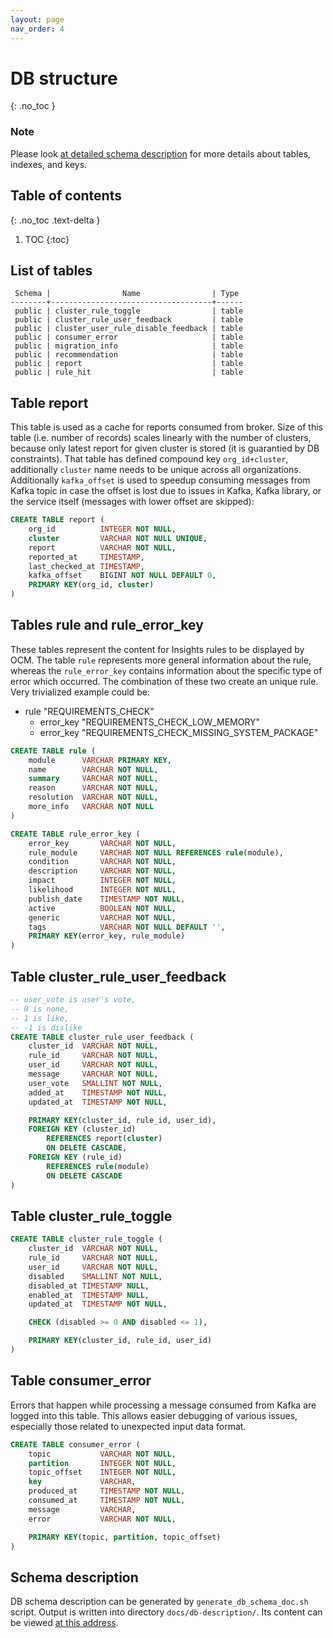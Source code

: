 ```yaml
---
layout: page
nav_order: 4
---
```

# DB structure
{: .no_toc }

### Note

Please look [at detailed schema
description](https://redhatinsights.github.io/insights-results-aggregator/db-description/)
for more details about tables, indexes, and keys.

## Table of contents
{: .no_toc .text-delta }

1. TOC
{:toc}

## List of tables

```
 Schema |                Name                | Type 
--------+------------------------------------+------
 public | cluster_rule_toggle                | table
 public | cluster_rule_user_feedback         | table
 public | cluster_user_rule_disable_feedback | table
 public | consumer_error                     | table
 public | migration_info                     | table
 public | recommendation                     | table
 public | report                             | table
 public | rule_hit                           | table
```

## Table report

This table is used as a cache for reports consumed from broker. Size of this
table (i.e. number of records) scales linearly with the number of clusters,
because only latest report for given cluster is stored (it is guarantied by DB
constraints). That table has defined compound key `org_id+cluster`,
additionally `cluster` name needs to be unique across all organizations.
Additionally `kafka_offset` is used to speedup consuming messages from Kafka
topic in case the offset is lost due to issues in Kafka, Kafka library, or
the service itself (messages with lower offset are skipped):

```sql
CREATE TABLE report (
    org_id          INTEGER NOT NULL,
    cluster         VARCHAR NOT NULL UNIQUE,
    report          VARCHAR NOT NULL,
    reported_at     TIMESTAMP,
    last_checked_at TIMESTAMP,
    kafka_offset    BIGINT NOT NULL DEFAULT 0,
    PRIMARY KEY(org_id, cluster)
)
```

## Tables rule and rule_error_key

These tables represent the content for Insights rules to be displayed by OCM.
The table `rule` represents more general information about the rule, whereas the `rule_error_key`
contains information about the specific type of error which occurred. The combination of these two
create an unique rule.
Very trivialized example could be:

* rule "REQUIREMENTS_CHECK"
  * error_key "REQUIREMENTS_CHECK_LOW_MEMORY"
  * error_key "REQUIREMENTS_CHECK_MISSING_SYSTEM_PACKAGE"

```sql
CREATE TABLE rule (
    module      VARCHAR PRIMARY KEY,
    name        VARCHAR NOT NULL,
    summary     VARCHAR NOT NULL,
    reason      VARCHAR NOT NULL,
    resolution  VARCHAR NOT NULL,
    more_info   VARCHAR NOT NULL
)
```

```sql
CREATE TABLE rule_error_key (
    error_key       VARCHAR NOT NULL,
    rule_module     VARCHAR NOT NULL REFERENCES rule(module),
    condition       VARCHAR NOT NULL,
    description     VARCHAR NOT NULL,
    impact          INTEGER NOT NULL,
    likelihood      INTEGER NOT NULL,
    publish_date    TIMESTAMP NOT NULL,
    active          BOOLEAN NOT NULL,
    generic         VARCHAR NOT NULL,
    tags            VARCHAR NOT NULL DEFAULT '',
    PRIMARY KEY(error_key, rule_module)
)
```

## Table cluster_rule_user_feedback

```sql
-- user_vote is user's vote,
-- 0 is none,
-- 1 is like,
-- -1 is dislike
CREATE TABLE cluster_rule_user_feedback (
    cluster_id  VARCHAR NOT NULL,
    rule_id     VARCHAR NOT NULL,
    user_id     VARCHAR NOT NULL,
    message     VARCHAR NOT NULL,
    user_vote   SMALLINT NOT NULL,
    added_at    TIMESTAMP NOT NULL,
    updated_at  TIMESTAMP NOT NULL,

    PRIMARY KEY(cluster_id, rule_id, user_id),
    FOREIGN KEY (cluster_id)
        REFERENCES report(cluster)
        ON DELETE CASCADE,
    FOREIGN KEY (rule_id)
        REFERENCES rule(module)
        ON DELETE CASCADE
)
```

## Table cluster_rule_toggle

```sql
CREATE TABLE cluster_rule_toggle (
    cluster_id  VARCHAR NOT NULL,
    rule_id     VARCHAR NOT NULL,
    user_id     VARCHAR NOT NULL,
    disabled    SMALLINT NOT NULL,
    disabled_at TIMESTAMP NULL,
    enabled_at  TIMESTAMP NULL,
    updated_at  TIMESTAMP NOT NULL,

    CHECK (disabled >= 0 AND disabled <= 1),

    PRIMARY KEY(cluster_id, rule_id, user_id)
)
```

## Table consumer_error

Errors that happen while processing a message consumed from Kafka are logged into this table. This
allows easier debugging of various issues, especially those related to unexpected input data format.

```sql
CREATE TABLE consumer_error (
    topic           VARCHAR NOT NULL,
    partition       INTEGER NOT NULL,
    topic_offset    INTEGER NOT NULL,
    key             VARCHAR,
    produced_at     TIMESTAMP NOT NULL,
    consumed_at     TIMESTAMP NOT NULL,
    message         VARCHAR,
    error           VARCHAR NOT NULL,

    PRIMARY KEY(topic, partition, topic_offset)
)
```

## Schema description

DB schema description can be generated by `generate_db_schema_doc.sh` script.
Output is written into directory `docs/db-description/`. Its content can be
viewed [at this
address](https://redhatinsights.github.io/insights-results-aggregator/db-description/).
